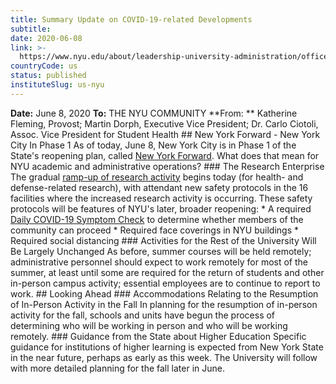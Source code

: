 ```yaml
---
title: Summary Update on COVID-19-related Developments
subtitle: 
date: 2020-06-08
link: >-
  https://www.nyu.edu/about/leadership-university-administration/office-of-the-president/office-of-the-provost/provostial-communications/summary-update-on-covid-19-related-developments-june.html
countryCode: us
status: published
instituteSlug: us-nyu
---
```

**Date:** June 8, 2020 **To:** THE NYU COMMUNITY **From: ** Katherine Fleming, Provost; Martin Dorph, Executive Vice President; Dr. Carlo Ciotoli, Assoc. Vice President for Student Health ## New York Forward - New York City In Phase 1 As of today, June 8, New York City is in Phase 1 of the State's reopening plan, called [New York Forward](https://urldefense.proofpoint.com/v2/url?u=https-3A__t.e2ma.net_click_60ejam_m1dbtfj_qk3qyh&d;=DwMFaQ&c;=slrrB7dE8n7gBJbeO0g-IQ&r;=TKHj_j7q8FoRdO4nn9U8EA&m;=T0CGeO-NRsFw1BSxcffHefWmuRdGRVrcCHRUONDnq_M&s;=I6gkiSYveluf79QWwnmo-fNBvNphG7JxYZsRcm5Rs1I&e;=). What does that mean for NYU academic and administrative operations? ### The Research Enterprise The gradual [ramp-up of research activity](/content/nyu/en/life/safety-health-wellness/coronavirus-information/messages-to-the-community/updates-and-new-protocols-for-entering-nyu-buildings.html) begins today (for health- and defense-related research), with attendant new safety protocols in the 16 facilities where the increased research activity is occurring. These safety protocols will be features of NYU's later, broader reopening: * A required [Daily COVID-19 Symptom Check](/content/nyu/en/life/safety-health-wellness/coronavirus-information/messages-to-the-community/important-additional-information-about-accessing-research-buildi.html) to determine whether members of the community can proceed * Required face coverings in NYU buildings * Required social distancing ### Activities for the Rest of the University Will Be Largely Unchanged As before, summer courses will be held remotely; administrative personnel should expect to work remotely for most of the summer, at least until some are required for the return of students and other in-person campus activity; essential employees are to continue to report to work. ## Looking Ahead ### Accommodations Relating to the Resumption of In-Person Activity in the Fall In planning for the resumption of in-person activity for the fall, schools and units have begun the process of determining who will be working in person and who will be working remotely. ### Guidance from the State about Higher Education Specific guidance for institutions of higher learning is expected from New York State in the near future, perhaps as early as this week. The University will follow with more detailed planning for the fall later in June. 
